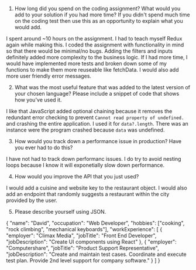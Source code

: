 1.	How long did you spend on the coding assignment? What would you add to your solution if you had more time? If you didn't spend much time on the coding test then use this as an opportunity to explain what you would add.

I spent around ~10 hours on the assignment. I had to teach myself Redux again while making this. I coded the assignment with functionality in mind so that there would be minimal/no bugs. Adding the filters and inputs definitely added more complexity to the business logic. If I had more time, I would have implemented more tests and broken down some of my functions to make them more reuseable like fetchData. I would also add more user friendly error messages.

2.	What was the most useful feature that was added to the latest version of your chosen language? Please include a snippet of code that shows how you've used it.

I like that JavaScript added optional chaining because it removes the redundant error checking to prevent `Cannot read property of undefined.` and crashing the entire application. I used it for `data?.length`. There was an instance were the program crashed because `data` was undefined.

3.	How would you track down a performance issue in production? Have you ever had to do this?

I have not had to track down performanc issues. I do try to avoid nesting loops because I know it will exponetially slow down performance.

4.	How would you improve the API that you just used?

I would add a cuisine and website key to the restaurant object. I would also add an endpoint that randomly suggests a restaurant within the city provided by the user.

5.	Please describe yourself using JSON.

{
    "name": "David",
    "occupation": "Web Developer",
    "hobbies": ["cooking", "rock climbing", "mechanical keyboards"],
    "workExperience": [
        {
            "employer": "Climax Media",
            "jobTitle": "Front End Developer",
            "jobDescription": "Create UI components using React"
        },
        {
            "employer": "Computershare",
            "jobTitle": "Product Support Representative",
            "jobDescription": "Create and maintain test cases. Coordinate and execute test plan. Provide 2nd level support for company software."
        }
    ]
}